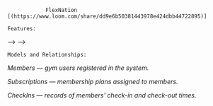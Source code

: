                 FlexNation [(https://www.loom.com/share/dd9e6b50381443978e424dbb44722895)]
<!-- FlexNation is a simple gym membership and attendance tracking application designed for gym administrators to efficiently manage members and their subscriptions. -->

    Features:
<!-- Add new gym members and assign subscription plans.-->

<!-- Log member check-ins and check-outs to monitor attendance.-->

<!-- View active and expired subscription statuses. -->

<!-- Track key member stats including weight, BMI, and total hours spent at the gym. --> --> -->

    Models and Relationships:
*Members — gym users registered in the system.*

*Subscriptions — membership plans assigned to members.*

*CheckIns — records of members' check-in and check-out times.*

<!-- There is a one-to-many relationship between Members and CheckIns, as each member can have multiple check-in records. Similarly, Members are linked to Subscriptions to manage active memberships. -->